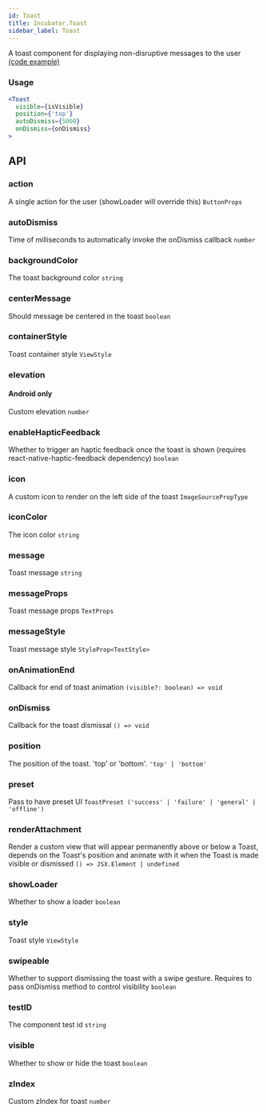 ```yaml
---
id: Toast
title: Incubator.Toast
sidebar_label: Toast
---
```


A toast component for displaying non-disruptive messages to the user  
[(code example)](https://github.com/wix/react-native-ui-lib/blob/master/demo/src/screens/incubatorScreens/IncubatorToastScreen.tsx)
<div style={{display: 'flex', flexDirection: 'row', overflowX: 'auto', maxHeight: '500px', alignItems: 'center'}}></div>

### Usage
``` jsx live
<Toast
  visible={isVisible}
  position={'top'}
  autoDismiss={5000}
  onDismiss={onDismiss}
>
```
## API
### action
A single action for the user (showLoader will override this)
`ButtonProps ` 

### autoDismiss
Time of milliseconds to automatically invoke the onDismiss callback
`number ` 

### backgroundColor
The toast background color
`string ` 

### centerMessage
Should message be centered in the toast
`boolean ` 

### containerStyle
Toast container style
`ViewStyle ` 

### elevation
#### Android only
Custom elevation
`number ` 

### enableHapticFeedback
Whether to trigger an haptic feedback once the toast is shown (requires react-native-haptic-feedback dependency)
`boolean ` 

### icon
A custom icon to render on the left side of the toast
`ImageSourcePropType ` 

### iconColor
The icon color
`string ` 

### message
Toast message
`string ` 

### messageProps
Toast message props
`TextProps ` 

### messageStyle
Toast message style
`StyleProp<TextStyle> ` 

### onAnimationEnd
Callback for end of toast animation
`(visible?: boolean) => void ` 

### onDismiss
Callback for the toast dismissal
`() => void ` 

### position
The position of the toast. 'top' or 'bottom'.
`'top' | 'bottom' ` 

### preset
Pass to have preset UI
`ToastPreset ('success' | 'failure' | 'general' | 'offline') ` 

### renderAttachment
Render a custom view that will appear permanently above or below a Toast, depends on the Toast's position and animate with it when the Toast is made visible or dismissed
`() => JSX.Element | undefined ` 

### showLoader
Whether to show a loader
`boolean ` 

### style
Toast style
`ViewStyle ` 

### swipeable
Whether to support dismissing the toast with a swipe gesture. Requires to pass onDismiss method to control visibility
`boolean ` 

### testID
The component test id
`string ` 

### visible
Whether to show or hide the toast
`boolean ` 

### zIndex
Custom zIndex for toast
`number ` 


